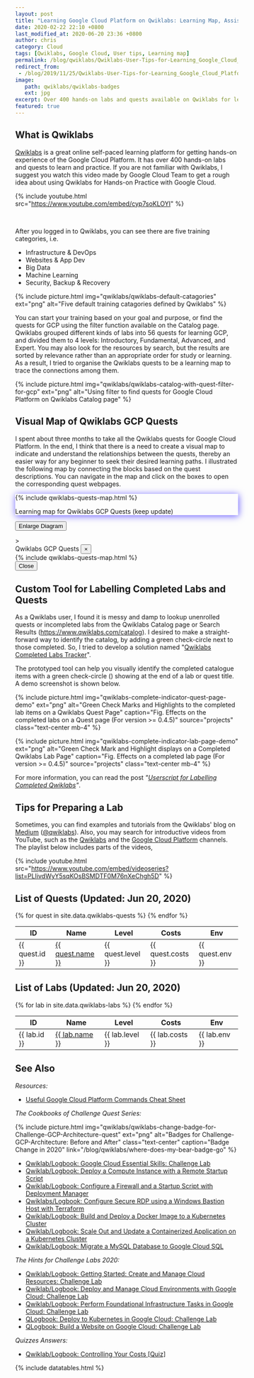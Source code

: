```yaml
---
layout: post
title: "Learning Google Cloud Platform on Qwiklabs: Learning Map, Assistive Tool and Tips (2020)"
date: 2020-02-22 22:10 +0800
last_modified_at: 2020-06-20 23:36 +0800
author: chris
category: Cloud
tags: [Qwiklabs, Google Cloud, User tips, Learning map]
permalink: /blog/qwiklabs/Qwiklabs-User-Tips-for-Learning_Google_Cloud_Platform
redirect_from:
 - /blog/2019/11/25/Qwiklabs-User-Tips-for-Learning_Google_Cloud_Platform
image: 
   path: qwiklabs/qwiklabs-badges
   ext: jpg
excerpt: Over 400 hands-on labs and quests available on Qwiklabs for learning GCP. Therefore, we made a visual map for you to more easily seek a desired learning path.
featured: true
---
```


<!--more-->

## What is Qwiklabs

[Qwiklabs](https://www.qwiklabs.com) is a great online self-paced learning platform for getting hands-on experience of the Google Cloud Platform. It has over 400 hands-on labs and quests to learn and practice. If you are not familiar with Qwiklabs, I suggest you watch this video made by Google Cloud Team to get a rough idea about using Qwiklabs for Hands-on Practice with Google Cloud.

{% include youtube.html src="https://www.youtube.com/embed/cyp7soKLOYI" %}

<br>

After you logged in to Qwiklabs, you can see there are five training categories, i.e.
- Infrastructure & DevOps
- Websites & App Dev
- Big Data
- Machine Learning
- Security, Backup & Recovery

{% include picture.html img="qwiklabs/qwiklabs-default-catagories" ext="png" alt="Five default training catagories defined by Qwiklabs" %}

You can start your training based on your goal and purpose, or find the quests for GCP using the filter function available on the Catalog page. Qwiklabs grouped different kinds of labs into 56 quests for learning GCP, and divided them to 4 levels: Introductory, Fundamental, Advanced, and Expert. You may also look for the resources by search, but the results are sorted by relevance rather than an appropriate order for study or learning. As a result, I tried to organise the Qwiklabs quests to be a learning map to trace the connections among them.

{% include picture.html img="qwiklabs/qwiklabs-catalog-with-quest-filter-for-gcp" ext="png" alt="Using filter to find quests for Google Cloud Platform on Qwiklabs Catalog page" %}

## Visual Map of Qwiklabs GCP Quests

I spent about three months to take all the Qwiklabs quests for Google Cloud Platform. In the end, I think that there is a need to create a visual map to indicate and understand the relationships between the quests, thereby an easier way for any beginner to seek their desired learning paths. I illustrated the following map by connecting the blocks based on the quest descriptions. You can navigate in the map and click on the boxes to open the corresponding quest webpages.

<div id="quests-map" style="box-shadow: 1px 2px 15px #675bff;">
{% include qwiklabs-quests-map.html %}

<p class="text-center">Learning map for Qwiklabs GCP Quests (keep update)</p>
</div>

<!-- Button trigger modal -->
<p class="text-center">
<button class="btn btn-primary btn-lg" data-toggle="modal" data-target="#LargeMapModal">
  Enlarge Diagram <i class='fas fa-search-plus'></i>
</button>
</p>

<!-- Modal -->
<div class="modal fade" id="LargeMapModal" tabindex="-1" role="dialog" aria-labelledby="LargeMapLabel" aria-hidden="true">
  <div class="modal-dialog" style="max-width:1280px;"  role="document">>
    <div class="modal-content">
      <div class="modal-header">
        <span class="modal-title" id="myModalLabel">Qwiklabs GCP Quests</span>
        <button type="button" class="close" data-dismiss="modal" aria-hidden="true">&times;</button>
      </div>
      <div class="modal-body text-center">
            {% include qwiklabs-quests-map.html %}
      </div>
      <div class="modal-footer">
        <button type="button" class="btn btn-primary" data-dismiss="modal">Close</button>
      </div>
    </div>
  </div>
</div>

## Custom Tool for Labelling Completed Labs and Quests

As a Qwiklabs user, I found it is messy and damp to lookup unenrolled quests or incompleted labs from the Qwiklabs Catalog page or Search Results (https://www.qwiklabs.com/catalog). I desired to make a straight-forward way to identify the catalog, by adding a green check-circle next to those completed. So, I tried to develop a solution named "[Qwiklabs Completed Labs Tracker](https://github.com/chriskyfung/qwiklabs-completed-labs-tracker)".

The prototyped tool can help you visually identify the completed catalogue items with a green check-circle (<i class="fa fa-check-circle" style="color:green"></i>) showing at the end of a lab or quest title. A demo screenshot is shown below.

{% include picture.html img="qwiklabs-complete-indicator-quest-page-demo" ext="png" alt="Green Check Marks and Highlights to the completed lab items on a Qwiklabs Quest Page" caption="Fig. Effects on the completed labs on a Quest page (For version >= 0.4.5)" source="projects" class="text-center mb-4" %}

{% include picture.html img="qwiklabs-complete-indicator-lab-page-demo" ext="png" alt="Green Check Mark and Highlight displays on a Completed Qwiklabs Lab Page" caption="Fig. Effects on a completed lab page (For version >= 0.4.5)" source="projects" class="text-center mb-4" %}

For more information, you can read the post _"[Userscript for Labelling Completed Qwiklabs](/blog/qwiklabs/Userscript-for-Labelling-Completed-Qwiklabs)"_.

## Tips for Preparing a Lab

Sometimes, you can find examples and tutorials from the Qwiklabs' blog on [Medium](https://medium.com/@qwiklabs) ([@qwiklabs](https://medium.com/@qwiklabs)). Also, you may search for introductive videos from YouTube, such as the [Qwiklabs](https://www.youtube.com/channel/UCgadTofKslPYREQE8TjY7AA/videos) and the [Google Cloud Platform](https://www.youtube.com/user/googlecloudplatform) channels. The playlist below includes parts of the videos,

{% include youtube.html src="https://www.youtube.com/embed/videoseries?list=PLIivdWyY5sqKOsBSMDTF0M76nXeChgh5D" %}

<script type="text/javascript">
amzn_assoc_placement = "adunit0";
amzn_assoc_search_bar = "true";
amzn_assoc_tracking_id = "craftweek-20";
amzn_assoc_ad_mode = "manual";
amzn_assoc_ad_type = "smart";
amzn_assoc_marketplace = "amazon";
amzn_assoc_region = "US";
amzn_assoc_title = "Recommended Books";
amzn_assoc_linkid = "9cf248fb1fbaccac1da576f76533a29c";
amzn_assoc_asins = "1119564417,1491974567,1491962291,B07P5JZCXV";
</script>
<script src="//z-na.amazon-adsystem.com/widgets/onejs?MarketPlace=US"></script>

## List of Quests (Updated: Jun 20, 2020)

<table id="quest-list" class="display">
    <thead>
        <tr>
        <th>ID</th>
        <th>Name</th>
        <th>Level</th>
        <th>Costs</th>
        <th>Env</th>
        </tr>
    </thead>
    <tbody>
        {% for quest in site.data.qwiklabs-quests %}
        <tr>
            <td>{{ quest.id }}</td>
            <td><a href="https://www.qwiklabs.com/quests/{{ quest.id }}" target="_blank">{{ quest.name }}</a></td>
            <td>{{ quest.level }}</td>
            <td>{{ quest.costs }}</td>
            <td>{{ quest.env }}</td>
        </tr>
        {% endfor %}
    </tbody>
</table>

## List of Labs (Updated: Jun 20, 2020)

<table id="lab-list" class="display">
    <thead>
        <tr>
        <th>ID</th>
        <th>Name</th>
        <th>Level</th>
        <th>Costs</th>
        <th>Env</th>
        </tr>
    </thead>
    <tbody>
        {% for lab in site.data.qwiklabs-labs %}
        <tr>
            <td>{{ lab.id }}</td>
            <td><a href="https://www.qwiklabs.com/focuses/{{ lab.id }}?parent=catalog" target="_blank">{{ lab.name }}</a></td>
            <td>{{ lab.level }}</td>
            <td>{{ lab.costs }}</td>
            <td>{{ lab.env }}</td>
        </tr>
        {% endfor %}
    </tbody>
</table>

## **See Also**

_Resources:_

- [Useful Google Cloud Platform Commands Cheat Sheet](/blog/qwiklabs/Useful-Google-Cloud-Platform-Commands-Cheat-Sheet)

_The Cookbooks of Challenge Quest Series:_

{% include picture.html img="qwiklabs/qwiklabs-change-badge-for-Challenge-GCP-Architecture-quest" ext="png" alt="Badges for Challenge-GCP-Architecture: Before and After" class="text-center" caption="Badge Change in 2020" link="/blog/qwiklabs/where-does-my-bear-badge-go" %}

- [Qwiklab/Logbook: Google Cloud Essential Skills: Challenge Lab](/blog/qwiklabs/Google-Cloud-Essential-Skills-Challenge-Lab)
- [Qwiklab/Logbook: Deploy a Compute Instance with a Remote Startup Script](/blog/qwiklabs/Deploy-a-Compute-Instance-with-a-Remote-Startup-Script)
- [Qwiklab/Logbook: Configure a Firewall and a Startup Script with Deployment Manager](/blog/qwiklabs/Configure-a-Firewall-and-a-Startup-Script-with-Deployment-Manager)
- [Qwiklabs/Logbook: Configure Secure RDP using a Windows Bastion Host with Terraform](/blog/qwiklabs/Configure-Windows-Bastion-Host-with-Terraform-on-GCP)
- [Qwiklab/Logbook: Build and Deploy a Docker Image to a Kubernetes Cluster](/blog/qwiklabs/Build-and-Deploy-a-Docker-Image-to-a-Kubernetes-Cluster)
- [Qwiklab/Logbook: Scale Out and Update a Containerized Application on a Kubernetes Cluster](/blog/qwiklabs/Scale-Out-and-Update-a-Containerized-Application-on-a-Kubernetes-Cluster)
- [Qwiklab/Logbook: Migrate a MySQL Database to Google Cloud SQL](/blog/qwiklabs/Migrate-a-MySQL-Database-to-Google-Cloud-SQL)

_The Hints for Challenge Labs 2020:_
- [Qwiklab/Logbook: Getting Started: Create and Manage Cloud Resources: Challenge Lab](/blog/qwiklabs/Getting-Started-Create-and-Manage_Cloud_Resources-Challenge-Lab)
- [Qwiklab/Logbook: Deploy and Manage Cloud Environments with Google Cloud: Challenge Lab](/blog/qwiklabs/Deploy-and-Manage-Cloud-Environments-with-Google-Cloud-Challenge-Lab)
- [Qwiklab/Logbook: Perform Foundational Infrastructure Tasks in Google Cloud: Challenge Lab](/blog/qwiklabs/Perform-Foundational-Infrastructure-Tasks-in-Google-Cloud-Challenge-Lab)
- [QLogbook: Deploy to Kubernetes in Google Cloud: Challenge Lab](/blog/qwiklabs/Deploy-to-Kubernetes-in-Google-Cloud-Challenge-Lab)
- [QLogbook: Build a Website on Google Cloud: Challenge Lab](/blog/qwiklabs/Build-a-Website-on-Google-Cloud-Challenge-Lab)

_Quizzes Answers:_

- [Qwiklab/Logbook: Controlling Your Costs [Quiz]](/blog/qwiklabs/Controlling-Your-Costs-Quiz)

{% include datatables.html %}